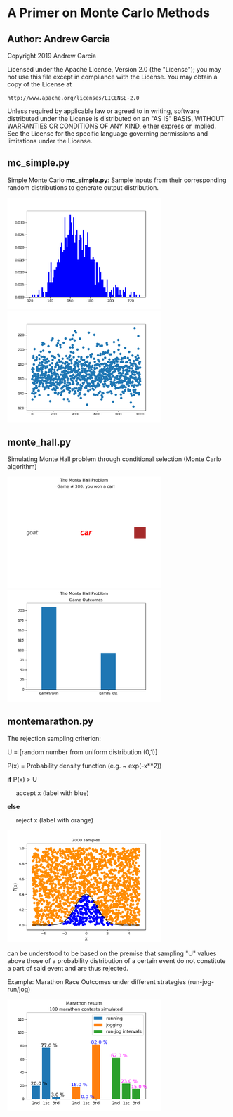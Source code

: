 # A Primer on Monte Carlo Methods
## Author: Andrew Garcia

Copyright 2019 Andrew Garcia

Licensed under the Apache License, Version 2.0 (the "License");
you may not use this file except in compliance with the License.
You may obtain a copy of the License at

    http://www.apache.org/licenses/LICENSE-2.0

Unless required by applicable law or agreed to in writing, software
distributed under the License is distributed on an "AS IS" BASIS,
WITHOUT WARRANTIES OR CONDITIONS OF ANY KIND, either express or implied.
See the License for the specific language governing permissions and
limitations under the License.

## mc_simple.py
Simple Monte Carlo **mc_simple.py**: Sample inputs from their corresponding random distributions to generate output distribution.

<img src="mc_simple_Figure_1.png" alt="drawing" width="350"/>
<img src="mc_simple_Figure_2.png" alt="drawing" width="350"/>


## monte_hall.py
Simulating Monte Hall problem through conditional selection (Monte Carlo algorithm)

<img src="montehall_Figure_1.png" alt="drawing" width="350"/>
<img src="montehall_Figure_2.png" alt="drawing" width="350"/>

## montemarathon.py
The rejection sampling criterion:


U = [random number from uniform distribution (0,1)]

P(x) = Probability density function (e.g. ~ exp(-x**2))

**if** P(x) > U

&nbsp;&nbsp;&nbsp;&nbsp;&nbsp;accept x (label with blue)

**else**

&nbsp;&nbsp;&nbsp;&nbsp;&nbsp;reject x (label with orange)

<img src="rejs_Figure_1.png" alt="drawing" width="350"/>


can be understood to be based on the premise that sampling "U" values above those of a probability distribution of a certain event do not constitute a part of said event and are thus rejected.

Example: Marathon Race Outcomes under different strategies (run-jog-run/jog)

<img src="montemarathon_Figure_1.png" alt="drawing" width="350"/>
